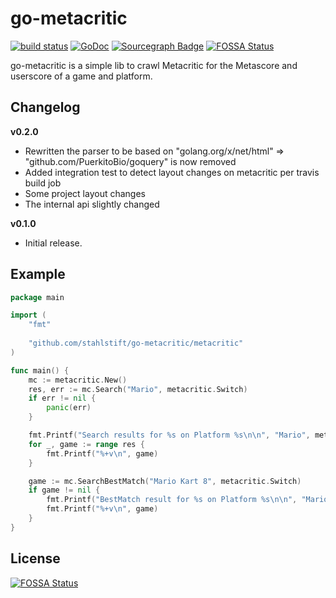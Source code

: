 # go-metacritic
[![build status](https://secure.travis-ci.org/stahlstift/go-metacritic.svg?branch=master)](http://travis-ci.org/stahlstift/go-metacritic) [![GoDoc](https://godoc.org/github.com/stahlstift/go-metacritic?status.png)](http://godoc.org/github.com/stahlstift/go-metacritic) [![Sourcegraph Badge](https://sourcegraph.com/github.com/stahlstift/go-metacritic/-/badge.svg)](https://sourcegraph.com/github.com/stahlstift/go-metacritic?badge)
[![FOSSA Status](https://app.fossa.io/api/projects/git%2Bgithub.com%2Fdemaggus83%2Fgo-metacritic.svg?type=shield)](https://app.fossa.io/projects/git%2Bgithub.com%2Fdemaggus83%2Fgo-metacritic?ref=badge_shield)

go-metacritic is a simple lib to crawl Metacritic for the Metascore and userscore of a game and platform.

## Changelog

**v0.2.0**
- Rewritten the parser to be based on "golang.org/x/net/html" => "github.com/PuerkitoBio/goquery" is now removed
- Added integration test to detect layout changes on metacritic per travis build job
- Some project layout changes
- The internal api slightly changed

**v0.1.0**
- Initial release.

## Example

```Go
package main

import (
    "fmt"
    
    "github.com/stahlstift/go-metacritic/metacritic"
)

func main() {
    mc := metacritic.New()
    res, err := mc.Search("Mario", metacritic.Switch)
    if err != nil {
        panic(err)
    }

    fmt.Printf("Search results for %s on Platform %s\n\n", "Mario", metacritic.Switch)
    for _, game := range res {
        fmt.Printf("%+v\n", game)
    }

    game := mc.SearchBestMatch("Mario Kart 8", metacritic.Switch)
    if game != nil {
        fmt.Printf("BestMatch result for %s on Platform %s\n\n", "Mario Kart 8", metacritic.Switch)
        fmt.Printf("%+v\n", game)
    }
}
```


## License
[![FOSSA Status](https://app.fossa.io/api/projects/git%2Bgithub.com%2Fdemaggus83%2Fgo-metacritic.svg?type=large)](https://app.fossa.io/projects/git%2Bgithub.com%2Fdemaggus83%2Fgo-metacritic?ref=badge_large)
